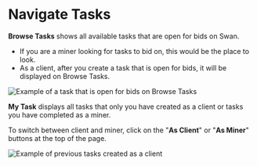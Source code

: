 # Navigate Tasks

**Browse Tasks** shows all available tasks that are open for bids on Swan.

* If you are a miner looking for tasks to bid on, this would be the place to look.
* As a client, after you create a task that is open for bids, it will be displayed on Browse Tasks.

![Example of a task that is open for bids on Browse Tasks](<../../../.gitbook/assets/image (6) (1) (1).png>)

**My Task** displays all tasks that only you have created as a client or tasks you have completed as a miner.

To switch between client and miner, click on the "**As Client**" or "**As Miner**" buttons at the top of the page.

![Example of previous tasks created as a client](<../../../.gitbook/assets/image (7) (1).png>)
